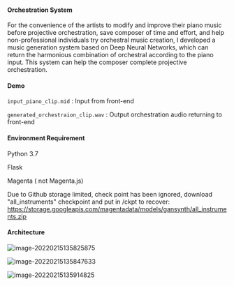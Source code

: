 #### Orchestration System

For the convenience of the artists to modify and improve their piano music before projective orchestration, save composer of time and effort, and help non-professional individuals try orchestral music creation, I developed a music generation system based on Deep Neural Networks, which can return the harmonious combination of orchestral according to the piano input. This system can help the composer complete projective orchestration. 



#### Demo 

`input_piano_clip.mid` :  Input from front-end 

`generated_orchestraion_clip.wav`  :  Output orchestration audio returning to front-end



#### Environment Requirement

Python 3.7

Flask

Magenta ( not Magenta.js)

Due to Github storage limited, check point has been ignored, download "all_instruments" checkpoint and put in /ckpt to recover: https://storage.googleapis.com/magentadata/models/gansynth/all_instruments.zip



#### Architecture

![image-20220215135825875](F:\orchest\image-20220215135825875.png)

![image-20220215135847633](F:\orchest\image-20220215135847633.png)



![image-20220215135914825](F:\orchest\image-20220215135914825.png)